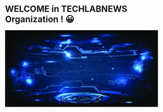 # WELCOME in TECHLABNEWS Organization ! 😀
![Welcome](https://github.com/techlabnews/.github/raw/main/profile/imgs/bkc.jpg)
